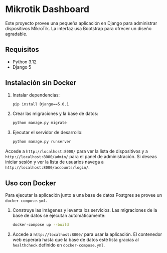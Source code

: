 # Mikrotik Dashboard

Este proyecto provee una pequeña aplicación en Django para administrar dispositivos MikroTik.
La interfaz usa Bootstrap para ofrecer un diseño agradable.

## Requisitos
- Python 3.12
- Django 5

## Instalación sin Docker
1. Instalar dependencias:
   ```bash
   pip install Django==5.0.1
   ```
2. Crear las migraciones y la base de datos:
   ```bash
   python manage.py migrate
   ```
3. Ejecutar el servidor de desarrollo:
   ```bash
   python manage.py runserver
   ```

Accede a `http://localhost:8000/` para ver la lista de dispositivos y a `http://localhost:8000/admin/` para el panel de administración.
Si deseas iniciar sesión y ver la lista de usuarios navega a `http://localhost:8000/accounts/login/`.

## Uso con Docker

Para ejecutar la aplicación junto a una base de datos Postgres se provee un `docker-compose.yml`.

1. Construye las imágenes y levanta los servicios. Las migraciones de la base de datos se ejecutan automáticamente:
   ```bash
   docker-compose up --build
   ```
2. Accede a `http://localhost:8000/` para usar la aplicación.
   El contenedor web esperará hasta que la base de datos esté lista gracias al `healthcheck` definido en `docker-compose.yml`.

